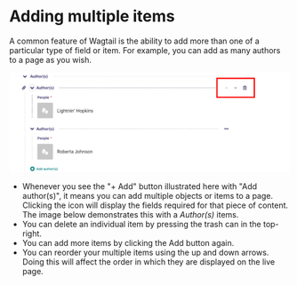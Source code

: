 # Adding multiple items

A common feature of Wagtail is the ability to add more than one of a particular type of field or item. For example, you can add as many authors to a page as you wish.

![Authors block, with two Authors child items, each containing a People field. The first block’s controls to the right are highlighted in red](../../_static/images/screen25_multiple_items_open.png)

-   Whenever you see the "+ Add" button illustrated here with "Add author(s)", it means you can add multiple objects or items to a page. Clicking the icon will display the fields required for that piece of content. The image below demonstrates this with a _Author(s)_ items.
-   You can delete an individual item by pressing the trash can in the top-right.
-   You can add more items by clicking the Add button again.
-   You can reorder your multiple items using the up and down arrows. Doing this will affect the order in which they are displayed on the live page.
